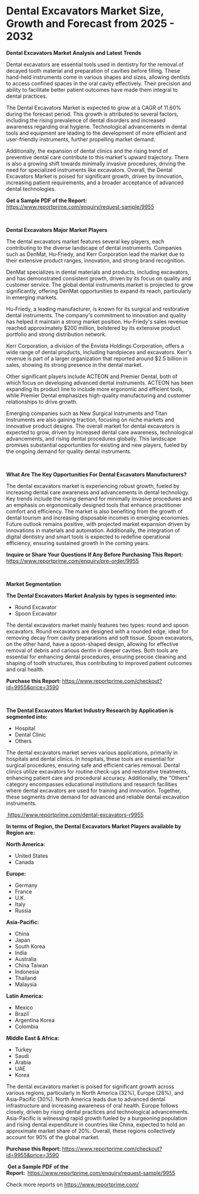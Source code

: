 <p><h1>Dental Excavators Market Size, Growth and Forecast from 2025 - 2032</h1></p><p><strong>Dental Excavators Market Analysis and Latest Trends</strong></p>
<p><p>Dental excavators are essential tools used in dentistry for the removal of decayed tooth material and preparation of cavities before filling. These hand-held instruments come in various shapes and sizes, allowing dentists to access confined spaces in the oral cavity effectively. Their precision and ability to facilitate better patient outcomes have made them integral to dental practices.</p><p>The Dental Excavators Market is expected to grow at a CAGR of 11.60% during the forecast period. This growth is attributed to several factors, including the rising prevalence of dental disorders and increased awareness regarding oral hygiene. Technological advancements in dental tools and equipment are leading to the development of more efficient and user-friendly instruments, further propelling market demand.</p><p>Additionally, the expansion of dental clinics and the rising trend of preventive dental care contribute to this market's upward trajectory. There is also a growing shift towards minimally invasive procedures, driving the need for specialized instruments like excavators. Overall, the Dental Excavators Market is poised for significant growth, driven by innovation, increasing patient requirements, and a broader acceptance of advanced dental technologies.</p></p>
<p><strong>Get a Sample PDF of the Report:&nbsp;</strong> <a href="https://www.reportprime.com/enquiry/request-sample/9955?utm_campaign=1891&utm_medium=2&utm_source=Github&utm_content=ia&utm_term=20032025&utm_id=dental-excavators">https://www.reportprime.com/enquiry/request-sample/9955</a></p>
<p>&nbsp;</p>
<p><strong>Dental Excavators Major Market Players</strong></p>
<p><p>The dental excavators market features several key players, each contributing to the diverse landscape of dental instruments. Companies such as DenMat, Hu-Friedy, and Kerr Corporation lead the market due to their extensive product ranges, innovation, and strong brand recognition.</p><p>DenMat specializes in dental materials and products, including excavators, and has demonstrated consistent growth, driven by its focus on quality and customer service. The global dental instruments market is projected to grow significantly, offering DenMat opportunities to expand its reach, particularly in emerging markets.</p><p>Hu-Friedy, a leading manufacturer, is known for its surgical and restorative dental instruments. The company's commitment to innovation and quality has helped it maintain a strong market position. Hu-Friedy's sales revenue reached approximately $200 million, bolstered by its extensive product portfolio and strong distribution network.</p><p>Kerr Corporation, a division of the Envista Holdings Corporation, offers a wide range of dental products, including handpieces and excavators. Kerr's revenue is part of a larger organization that reported around $2.5 billion in sales, showing its strong presence in the dental market.</p><p>Other significant players include ACTEON and Premier Dental, both of which focus on developing advanced dental instruments. ACTEON has been expanding its product line to include more ergonomic and efficient tools, while Premier Dental emphasizes high-quality manufacturing and customer relationships to drive growth.</p><p>Emerging companies such as New Surgical Instruments and Titan Instruments are also gaining traction, focusing on niche markets and innovative product designs. The overall market for dental excavators is expected to grow, driven by increased dental care awareness, technological advancements, and rising dental procedures globally. This landscape promises substantial opportunities for existing and new players, fueled by the ongoing demand for quality dental instruments.</p></p>
<p>&nbsp;</p>
<p><strong>What Are The Key Opportunities For Dental Excavators Manufacturers?</strong></p>
<p><p>The dental excavators market is experiencing robust growth, fueled by increasing dental care awareness and advancements in dental technology. Key trends include the rising demand for minimally invasive procedures and an emphasis on ergonomically designed tools that enhance practitioner comfort and efficiency. The market is also benefiting from the growth of dental tourism and increasing disposable incomes in emerging economies. Future outlook remains positive, with projected market expansion driven by innovations in materials and automation. Additionally, the integration of digital dentistry and smart tools is expected to redefine operational efficiency, ensuring sustained growth in the coming years.</p></p>
<p><strong>Inquire or Share Your Questions If Any Before Purchasing This Report:</strong> <a href="https://www.reportprime.com/enquiry/pre-order/9955?utm_campaign=1891&utm_medium=2&utm_source=Github&utm_content=ia&utm_term=20032025&utm_id=dental-excavators">https://www.reportprime.com/enquiry/pre-order/9955</a></p>
<p>&nbsp;</p>
<p><strong>Market Segmentation</strong></p>
<p><strong>The Dental Excavators Market Analysis by types is segmented into:</strong></p>
<p><ul><li>Round Excavator</li><li>Spoon Excavator</li></ul></p>
<p><p>The dental excavators market mainly features two types: round and spoon excavators. Round excavators are designed with a rounded edge, ideal for removing decay from cavity preparations and soft tissue. Spoon excavators, on the other hand, have a spoon-shaped design, allowing for effective removal of debris and carious dentin in deeper cavities. Both tools are essential for enhancing dental procedures, ensuring precise cleaning and shaping of tooth structures, thus contributing to improved patient outcomes and oral health.</p></p>
<p><strong>Purchase this Report:&nbsp;</strong><a href="https://www.reportprime.com/checkout?id=9955&price=3590&utm_campaign=1891&utm_medium=2&utm_source=Github&utm_content=ia&utm_term=20032025&utm_id=dental-excavators">https://www.reportprime.com/checkout?id=9955&price=3590</a></p>
<p>&nbsp;</p>
<p><strong>The Dental Excavators Market Industry Research by Application is segmented into:</strong></p>
<p><ul><li>Hospital</li><li>Dental Clinic</li><li>Others</li></ul></p>
<p><p>The dental excavators market serves various applications, primarily in hospitals and dental clinics. In hospitals, these tools are essential for surgical procedures, ensuring safe and efficient caries removal. Dental clinics utilize excavators for routine check-ups and restorative treatments, enhancing patient care and procedural accuracy. Additionally, the "Others" category encompasses educational institutions and research facilities where dental excavators are used for training and innovation. Together, these segments drive demand for advanced and reliable dental excavation instruments.</p></p>
<p><a href="https://www.reportprime.com/dental-excavators-r9955?utm_campaign=1891&utm_medium=2&utm_source=Github&utm_content=ia&utm_term=20032025&utm_id=dental-excavators">&nbsp;https://www.reportprime.com/dental-excavators-r9955</a></p>
<p><strong>In terms of Region, the Dental Excavators Market Players available by Region are:</strong></p>
<p>
    <p> <strong> North America: </strong>
        <ul>
            <li>United States</li>
            <li>Canada</li>
        </ul>
        </p> 
    <p> <strong> Europe: </strong>
        <ul>
            <li>Germany</li>
            <li>France</li>
            <li>U.K.</li>
            <li>Italy</li>
            <li>Russia</li>
        </ul>
        </p> 
    <p> <strong> Asia-Pacific: </strong>
        <ul>
            <li>China</li>
            <li>Japan</li>
            <li>South Korea</li>
            <li>India</li>
            <li>Australia</li>
            <li>China Taiwan</li>
            <li>Indonesia</li>
            <li>Thailand</li>
            <li>Malaysia</li>
        </ul>
        </p> 
    <p> <strong> Latin America: </strong>
        <ul>
            <li>Mexico</li>
            <li>Brazil</li>
            <li>Argentina Korea</li>
            <li>Colombia</li>
        </ul>
        </p> 
    <p> <strong> Middle East & Africa: </strong>
        <ul>
            <li>Turkey</li>
            <li>Saudi</li>
            <li>Arabia</li>
            <li>UAE</li>
            <li>Korea</li>
        </ul>
    </p>
    </p>
<p><p>The dental excavators market is poised for significant growth across various regions, particularly in North America (32%), Europe (28%), and Asia-Pacific (30%). North America leads due to advanced dental infrastructure and increasing awareness of oral health. Europe follows closely, driven by rising dental practices and technological advancements. Asia-Pacific is witnessing rapid growth fueled by a burgeoning population and rising dental expenditure in countries like China, expected to hold an approximate market share of 20%. Overall, these regions collectively account for 90% of the global market.</p></p>
<p><strong>Purchase this Report: </strong><a href="https://www.reportprime.com/checkout?id=9955&price=3590&utm_campaign=1891&utm_medium=2&utm_source=Github&utm_content=ia&utm_term=20032025&utm_id=dental-excavators">https://www.reportprime.com/checkout?id=9955&price=3590</a></p>
<p>&nbsp;<strong>Get a Sample PDF of the Report:&nbsp;&nbsp;</strong><a href="https://www.reportprime.com/enquiry/request-sample/9955?utm_campaign=1891&utm_medium=2&utm_source=Github&utm_content=ia&utm_term=20032025&utm_id=dental-excavators">https://www.reportprime.com/enquiry/request-sample/9955</a></p>
<p><strong></strong></p>
<p>Check more reports on <a href="https://www.reportprime.com/?utm_campaign=1891&utm_medium=2&utm_source=Github&utm_content=ia&utm_term=20032025&utm_id=dental-excavators">https://www.reportprime.com/</a></p>